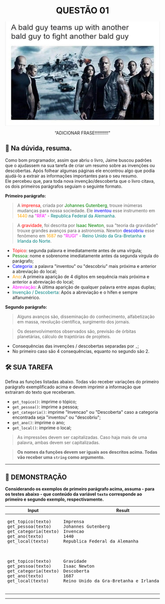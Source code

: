 <div align="center">
  <h1>QUESTÃO 01</h1>
    <img src="../../assets/velozes.jpg" align="center" style="width: 600px; height: 340px;" />
  </p>
  <p>
    “ADICIONAR FRASE!!!!!!!!!!!"
  </p>
</div>

## 📝 Na dúvida, resuma.

Como bom programador, assim que abriu o livro, Jaime buscou padrões que o ajudassem na sua tarefa de criar um resumo sobre as invenções ou descobertas. Após folhear algumas páginas ele encontrou algo que podia ajudá-lo a extrair as informações importantes para o seu resumo.  
Ele percebeu que, para toda nova invenção/descoberta que o livro citava, os dois primeiros parágrafos seguiam o seguinte formato.

**Primeiro parágrafo:**

> A <span style="color: red">imprensa</span>, criada por <span style="color: green">Johannes Gutenberg</span>, trouxe inúmeras mudanças para nossa sociedade. Ele <span style="color: blue">inventou</span> esse instrumento em <span style="color: orange">1440</span> na <span style="color: fuchsia">"RFA"</span> - <span style="color: teal">Republica Federal da Alemanha</span>.

> A <span style="color: red">gravidade</span>, foi descrita por <span style="color: green">Isaac Newton</span>, sua "teoria da gravidade" trouxe grandes avanços para a astronomia. Newton <span style="color: blue">descobriu</span> esse fenômeno em <span style="color: orange">1687</span> no <span style="color: fuchsia">"RUGI"</span> - <span style="color: teal">Reino Unido da Gra-Bretanha e Irlanda do Norte</span>.

- <span style="color: red">Tópico</span>: segunda palavra e imediatamente antes de uma vírgula;
- <span style="color: green">Pessoa</span>: nome e sobrenome imediatamente antes da segunda vírgula do parágrafo;
- <span style="color: blue">Categoria</span>: a palavra "inventou" ou "descobriu" mais próxima e anterior a abreviação do local;
- <span style="color: orange">Ano</span>: A primeira aparição de 4 dígitos em sequência mais próxima e anterior a abreviação do local;
- <span style="color: fuchsia">Abreviação</span>: A última aparição de qualquer palavra entre aspas duplas;
- <span style="color: teal">Invenção / Descoberta</span>: Após a abreviação e o hífen e sempre alfanumérico.

**Segundo parágrafo:**

> Alguns avanços são, disseminação do conhecimento,  alfabetização em massa, revolução científica, surgimento dos jornais.

> Os desenvolvimentos observados são, previsão de órbitas planetárias, cálculo de trajetórias de projéteis.

- Consequências das invenções / descobertas separadas por `,`;
- No primeiro caso são 4 consequências, equanto no segundo são 2.


## 🛠️ SUA TAREFA

Defina as funções listadas abaixo. Todas vão receber variações do primeiro parágrafo exemplificado acima e devem imprimir a informação que extrairam do texto que receberam.

- `get_topico()`: imprime o tópico;
- `get_pessoa()`: imprime a pessoa;
- `get_categoria()`: imprime "Invencao" ou "Descoberta" caso a categoria encontrada seja "inventou" ou "descobriu";
- `get_ano()`: imprime o ano;
- `get_local()`: imprime o local;

>As impressões devem ser capitalizadas. Caso haja mais de uma palavra, ambas devem ser capitalizadas.

>**Os nomes da funções devem ser iguais aos descritos acima. Todas vão receber uma `string` como argumento.**

---

## 👀 DEMONSTRAÇÃO

**Considerando os exemplos de primeiro parágrafo acima, assuma - para os testes abaixo - que conteúdo da variável `texto` corresponde ao primeiro e segundo exemplo, respectivamente.**
<table class="coderunnerexamples">

<thead>
    <tr>
        <th>Input</th>
        <th>Result</th>
    </tr>
</thead>

<tbody>
    <!– Primeiro Teste –>
    <tr>
        <!– Inputs –>
        <td><pre>get_topico(texto)
get_pessoa(texto)
get_categoria(texto)
get_ano(texto)
get_local(texto)
        </pre></td>
        <!– Outputs –>
        <td><pre>Imprensa
Johannes Gutenberg
Invencao
1440
Republica Federal da Alemanha
        </pre></td>
    </tr>
    <!––>
    <!– Segundo Teste –>
    <tr>
        <!– Inputs –>
        <td><pre>get_topico(texto)
get_pessoa(texto)
get_categoria(texto)
get_ano(texto)
get_local(texto)
        </pre></td>
        <!– Outputs –>
        <td><pre>Gravidade
Isaac Newton
Descoberta
1687
Reino Unido da Gra-Bretanha e Irlanda do Norte
        </pre></td>
    </tr>
</tbody>

</table>

---
